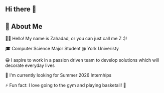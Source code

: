 ## Hi there 👋
## 🚀 About Me

👋🏽 Hello! My name is Zahadad, or you can just call me Z :)!

🎓 Computer Science Major Student @ York Univeristy

😀 I aspire to work in a passion driven team to develop solutions which will decorate everyday lives

👀 I'm currently looking for Summer 2026 Internhips

⚡️ Fun fact: I love going to the gym and playing basketall! 🏀
<!--
**zdad24/zdad24** is a ✨ _special_ ✨ repository because its `README.md` (this file) appears on your GitHub profile.

Here are some ideas to get you started:

- 🔭 I’m currently working on ...  
- 🌱 I’m currently learning ...
- 👯 I’m looking to collaborate on ...
- 🤔 I’m looking for help with ...
- 💬 Ask me about ...
- 📫 How to reach me: ...
- 😄 Pronouns: ...
- ⚡ Fun fact: ...
-->
